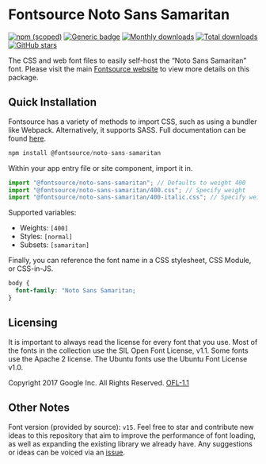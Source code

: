 # Fontsource Noto Sans Samaritan

[![npm (scoped)](https://img.shields.io/npm/v/@fontsource/noto-sans-samaritan?color=brightgreen)](https://www.npmjs.com/package/@fontsource/noto-sans-samaritan) [![Generic badge](https://img.shields.io/badge/fontsource-passing-brightgreen)](https://github.com/fontsource/fontsource) [![Monthly downloads](https://badgen.net/npm/dm/@fontsource/noto-sans-samaritan)](https://github.com/fontsource/fontsource) [![Total downloads](https://badgen.net/npm/dt/@fontsource/noto-sans-samaritan)](https://github.com/fontsource/fontsource) [![GitHub stars](https://img.shields.io/github/stars/fontsource/fontsource.svg?style=social&label=Star)](https://github.com/fontsource/fontsource/stargazers)

The CSS and web font files to easily self-host the “Noto Sans Samaritan” font. Please visit the main [Fontsource website](https://fontsource.org/fonts/noto-sans-samaritan) to view more details on this package.

## Quick Installation

Fontsource has a variety of methods to import CSS, such as using a bundler like Webpack. Alternatively, it supports SASS. Full documentation can be found [here](https://beta.fontsource.org/docs/getting-started/introduction).

```javascript
npm install @fontsource/noto-sans-samaritan
```

Within your app entry file or site component, import it in.

```javascript
import "@fontsource/noto-sans-samaritan"; // Defaults to weight 400
import "@fontsource/noto-sans-samaritan/400.css"; // Specify weight
import "@fontsource/noto-sans-samaritan/400-italic.css"; // Specify weight and style

```

Supported variables:
- Weights: `[400]`
- Styles: `[normal]`
- Subsets: `[samaritan]`

Finally, you can reference the font name in a CSS stylesheet, CSS Module, or CSS-in-JS.

```css
body {
  font-family: "Noto Sans Samaritan;
}
```

## Licensing
It is important to always read the license for every font that you use.
Most of the fonts in the collection use the SIL Open Font License, v1.1. Some fonts use the Apache 2 license. The Ubuntu fonts use the Ubuntu Font License v1.0.

Copyright 2017 Google Inc. All Rights Reserved.
[OFL-1.1](http://scripts.sil.org/OFL)

## Other Notes
Font version (provided by source): `v15`.
Feel free to star and contribute new ideas to this repository that aim to improve the performance of font loading, as well as expanding the existing library we already have. Any suggestions or ideas can be voiced via an [issue](https://github.com/fontsource/fontsource/issues).